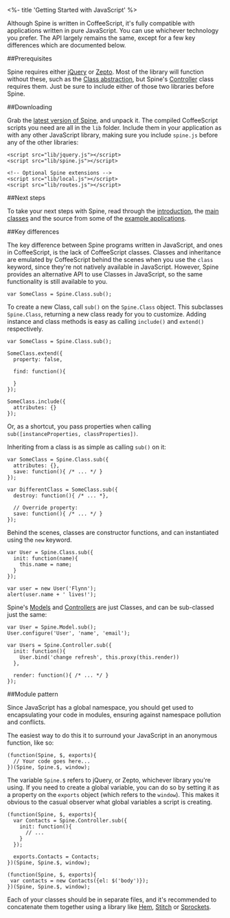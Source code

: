 <%- title 'Getting Started with JavaScript' %>

Although Spine is written in CoffeeScript, it's fully compatible with applications written in pure JavaScript. You can use whichever technology you prefer. The API largely remains the same, except for a few key differences which are documented below. 

##Prerequisites

Spine requires either [jQuery](http://jquery.com) or [Zepto](http://zeptojs.com). Most of the library will function without these, such as the [Class abstraction](<%= docs_path("classes") %>), but Spine's [Controller](<%= docs_path("controllers") %>) class requires them. Just be sure to include either of those two libraries before Spine.

##Downloading

Grab the [latest version of Spine](<%= pages_path("download") %>), and unpack it. The compiled CoffeeScript scripts you need are all in the `lib` folder. Include them in your application as with any other JavaScript library, making sure you include `spine.js` before any of the other libraries:

    <script src="lib/jquery.js"></script>
    <script src="lib/spine.js"></script>
    
    <!-- Optional Spine extensions -->
    <script src="lib/local.js"></script>
    <script src="lib/routes.js"></script>

##Next steps

To take your next steps with Spine, read through the [introduction](<%= docs_path("introduction") %>), the [main](<%= docs_path("models") %>) [classes](<%= docs_path("controllers") %>) and the source from some of the [example applications](<%= pages_path("examples") %>).

##Key differences

The key difference between Spine programs written in JavaScript, and ones in CoffeeScript, is the lack of CoffeeScript classes. Classes and inheritance are emulated by CoffeeScript behind the scenes when you use the `class` keyword, since they're not natively available in JavaScript. However, Spine provides an alternative API to use Classes in JavaScript, so the same functionality is still available to you.

    var SomeClass = Spine.Class.sub();
    
To create a new Class, call `sub()` on the `Spine.Class` object. This subclasses `Spine.Class`, returning a new class ready for you to customize. Adding instance and class methods is easy as calling `include()` and `extend()` respectively.

    var SomeClass = Spine.Class.sub();
    
    SomeClass.extend({
      property: false,
      
      find: function(){
        
      }
    });
    
    SomeClass.include({
      attributes: {}
    });
    
Or, as a shortcut, you pass properties when calling `sub([instanceProperties, classProperties])`.

Inheriting from a class is as simple as calling `sub()` on it:

    var SomeClass = Spine.Class.sub({
      attributes: {},
      save: function(){ /* ... */ }
    });
    
    var DifferentClass = SomeClass.sub({
      destroy: function(){ /* ... *},

      // Override property: 
      save: function(){ /* ... */ }
    });
    
Behind the scenes, classes are constructor functions, and can instantiated using the `new` keyword.

    var User = Spine.Class.sub({
      init: function(name){
        this.name = name;
      }
    });
    
    var user = new User('Flynn');
    alert(user.name + ' lives!');
    
Spine's [Models](<%= docs_path("models") %>) and [Controllers](<%= docs_path("controllers") %>) are just Classes, and can be sub-classed just the same:

    var User = Spine.Model.sub();
    User.configure('User', 'name', 'email');
    
    var Users = Spine.Controller.sub({
      init: function(){
        User.bind('change refresh', this.proxy(this.render))
      },
      
      render: function(){ /* ... */ }
    });

##Module pattern

Since JavaScript has a global namespace, you should get used to encapsulating your code in modules, ensuring against namespace pollution and conflicts. 

The easiest way to do this it to surround your JavaScript in an anonymous function, like so:

    (function(Spine, $, exports){
      // Your code goes here...
    })(Spine, Spine.$, window);
    
The variable `Spine.$` refers to jQuery, or Zepto, whichever library you're using. If you need to create a global variable, you can do so by setting it as a property on the `exports` object (which refers to the `window`). This makes it obvious to the casual observer what global variables a script is creating.
    
    (function(Spine, $, exports){
      var Contacts = Spine.Controller.sub({
        init: function(){
          // ...
        }
      });
      
      exports.Contacts = Contacts;
    })(Spine, Spine.$, window);
    
    (function(Spine, $, exports){
     var contacts = new Contacts({el: $('body')});
    })(Spine, Spine.$, window);
    
Each of your classes should be in separate files, and it's recommended to concatenate them together using a library like [Hem](<%= docs_path("hem") %>), [Stitch](https://github.com/sstephenson/stitch) or [Sprockets](https://github.com/sstephenson/sprockets). 

<script>
  jQuery(function($){
    // Select JavaScript docs by default
    $('select#preview').val('JavaScript').change()
  });
</script>
